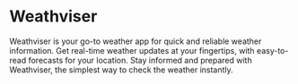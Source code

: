 # Weathviser
Weathviser is your go-to weather app for quick and reliable weather information. Get real-time weather updates at your fingertips, with easy-to-read forecasts for your location. Stay informed and prepared with Weathviser, the simplest way to check the weather instantly.

